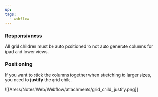 ```yaml
---
up: 
tags:
  - webflow
---
```



### Responsivness

All grid children must be auto positioned to not auto generate columns for ipad and lower views.


### Positioning

If you want to stick the columns together when stretching to larger sizes, you need to **justify** the grid child.

![[Areas/Notes/Web/Webflow/attachments/grid_child_justify.png]]